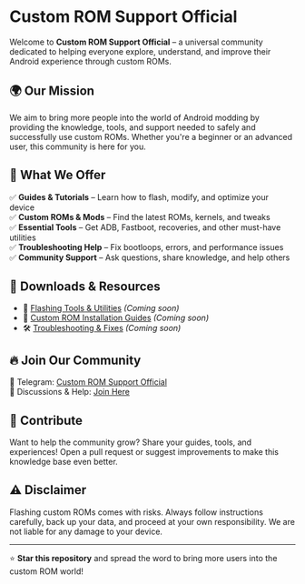 # Custom ROM Support Official  

Welcome to **Custom ROM Support Official** – a universal community dedicated to helping everyone explore, understand, and improve their Android experience through custom ROMs.  

## 🌍 Our Mission  
We aim to bring more people into the world of Android modding by providing the knowledge, tools, and support needed to safely and successfully use custom ROMs. Whether you're a beginner or an advanced user, this community is here for you.  

## 🚀 What We Offer  
✅ **Guides & Tutorials** – Learn how to flash, modify, and optimize your device  
✅ **Custom ROMs & Mods** – Find the latest ROMs, kernels, and tweaks  
✅ **Essential Tools** – Get ADB, Fastboot, recoveries, and other must-have utilities  
✅ **Troubleshooting Help** – Fix bootloops, errors, and performance issues  
✅ **Community Support** – Ask questions, share knowledge, and help others  

## 📂 Downloads & Resources  
- 🔗 [Flashing Tools & Utilities](#) *(Coming soon)*  
- 📜 [Custom ROM Installation Guides](#) *(Coming soon)*  
- 🛠 [Troubleshooting & Fixes](#) *(Coming soon)*  

## 🔥 Join Our Community  
📢 Telegram: [Custom ROM Support Official](#)  
💬 Discussions & Help: [Join Here](#)  

## 📝 Contribute  
Want to help the community grow? Share your guides, tools, and experiences! Open a pull request or suggest improvements to make this knowledge base even better.  

## ⚠️ Disclaimer  
Flashing custom ROMs comes with risks. Always follow instructions carefully, back up your data, and proceed at your own responsibility. We are not liable for any damage to your device.  

---  

⭐ **Star this repository** and spread the word to bring more users into the custom ROM world!
